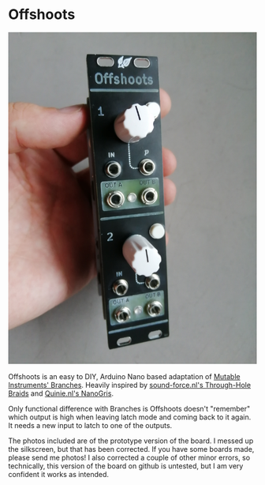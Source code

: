 # Offshoots
![offshoots](https://raw.githubusercontent.com/MiguelDeTrool/Offshoots/main/photos/1%20front.jpg)

Offshoots is an easy to DIY, Arduino Nano based adaptation of
[Mutable Instruments' Branches](https://mutable-instruments.net/modules/branches/). Heavily inspired by [sound-force.nl's Through-Hole Braids](https://sound-force.nl/?page_id=3179) and [Quinie.nl's NanoGris](https://github.com/Quinienl/NanoGris).

Only functional difference with Branches is Offshoots doesn't "remember" which output is high when leaving latch mode and coming back to it again. It needs a new input to latch to one of the outputs.

The photos included are of the prototype version of the board. I messed up the silkscreen, but that has been corrected. If you have some boards made, please send me photos! I also corrected a couple of other minor errors, so technically, this version of the board on github is untested, but I am very confident it works as intended.
